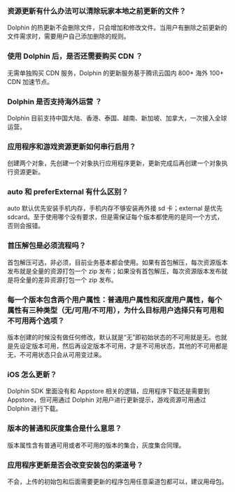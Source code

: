 ### 资源更新有什么办法可以清除玩家本地之前更新的文件？

Dolphin 的热更新不会删除文件，只会增加和修改文件。当用户有删除之前更新的文件需求时，需要用户自己添加删除的规则。

### 使用 Dolphin 后，是否还需要购买 CDN ？

无需单独购买 CDN 服务，Dolphin 的更新服务基于腾讯云国内 800+ 海外 100+ CDN 加速节点。

### Dolphin 是否支持海外运营 ？

Dolphin 目前支持中国大陆、香港、泰国、越南、新加坡、加拿大，一次接入全球运营。

### 应用程序和游戏资源更新如何串行启用？

创建两个对象，先创建一个对象执行应用程序更新，更新完成后再创建一个对象执行资源更新。

### auto 和 preferExternal 有什么区别？

auto 默认优先安装手机内存，手机内存不够安装再外接 sd 卡；external 是优先 sdcard。至于使用哪个没有要求，但是需保证每个版本都使用的是同一个方式，否则会报错。

### 首压解包是必须流程吗？

首包解压可选，非必须，目前业务基本都会使用。如果有首包解压，每次资源版本发布就是全量的资源打包一个 zip 发布；如果没有首包解压，每次资源版本发布就是将全量的差异资源打包一个 zip 发布。

### 每一个版本包含两个用户属性：普通用户属性和灰度用户属性，每个属性有三种类型（无/可用/不可用），为什么目标用户选择只有可用和不可用两个选项？

版本创建的时候没有做任何修改，默认就是“无”即初始状态的不可用就是无。也就是先设定版本可用，然后再设定版本不可用，才是不可用状态，其他的不可用都是无，不可用状态只会从可用变过来。

### iOS 怎么更新？

Dolphin SDK 里面没有和 Appstore 相关的逻辑，应用程序下载还是需要到 Appstore，但可用通过 Dolphin 对用户进行更新提示，游戏资源可用通过 Dolphin 进行下载。

### 版本的普通和灰度集合是什么意思？

版本属性含有普通可用或者不可用的版本的集合，灰度集合同理。

### 应用程序更新是否会改变安装包的渠道号？

不会，上传的初始包和后面需要更新的程序包用任意渠道包都可以，建议用母包。

